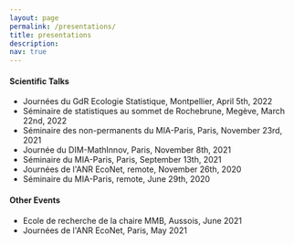```yaml
---
layout: page
permalink: /presentations/
title: presentations
description: 
nav: true
---
```


#### Scientific Talks

- Journées du GdR Ecologie Statistique, Montpellier, April 5th, 2022
- Séminaire de statistiques au sommet de Rochebrune, Megève, March 22nd, 2022
- Séminaire des non-permanents du MIA-Paris, Paris, November 23rd, 2021
- Journée du DIM-MathInnov, Paris, November 8th, 2021
- Séminaire du MIA-Paris, Paris, September 13th, 2021
- Journées de l'ANR EcoNet, remote, November 26th, 2020
- Séminaire du MIA-Paris, remote, June 29th, 2020

#### Other Events

- Ecole de recherche de la chaire MMB, Aussois, June 2021
- Journées de l'ANR EcoNet, Paris, May 2021
